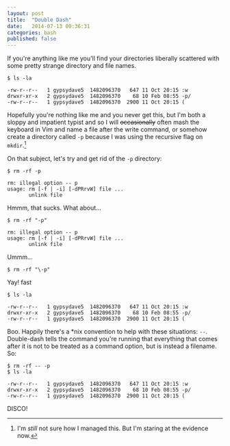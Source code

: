 ```yaml
---
layout: post
title:  "Double Dash"
date:   2014-07-13 00:36:31
categories: bash
published: false
---
```


If you're anything like me you'll find your directories liberally scattered
with some pretty strange directory and file names.

```
$ ls -la

-rw-r--r--   1 gypsydave5  1482096370   647 11 Oct 20:15 :w
drwxr-xr-x   2 gypsydave5  1482096370    68 10 Feb 08:55 -p/
-rw-r--r--   1 gypsydave5  1482096370  2900 11 Oct 20:15 (
```

Hopefully you're nothing like me and you never get this, but I'm both a sloppy
and impatient typist and so I will <del>occasionally</del> often mash the
keyboard in Vim and name a file after the write command, or somehow create
a directory called `-p` because I was using the recursive flag on `mkdir`.[^1]

On that subject, let's try and get rid of the `-p` directory:

```
$ rm -rf -p

rm: illegal option -- p
usage: rm [-f | -i] [-dPRrvW] file ...
       unlink file
```

Hmmm, that sucks. What about...

```
$ rm -rf "-p"

rm: illegal option -- p
usage: rm [-f | -i] [-dPRrvW] file ...
       unlink file
```

Ummm...

```
$ rm -rf "\-p"
```

Yay!
fast
```
$ ls -la

-rw-r--r--   1 gypsydave5  1482096370   647 11 Oct 20:15 :w
drwxr-xr-x   2 gypsydave5  1482096370    68 10 Feb 08:55 -p/
-rw-r--r--   1 gypsydave5  1482096370  2900 11 Oct 20:15 (
```

Boo. Happily there's a *nix convention to help with these situations: `--`.
Double-dash tells the command you're running that everything that comes after
it is not to be treated as a command option, but is instead a filename. So:

```
$ rm -rf -- -p
$ ls -la

-rw-r--r--   1 gypsydave5  1482096370   647 11 Oct 20:15 :w
drwxr-xr-x   2 gypsydave5  1482096370    68 10 Feb 08:55 -p/
-rw-r--r--   1 gypsydave5  1482096370  2900 11 Oct 20:15 (
```

DISCO!

[^1]: I'm _still_ not sure how I managed this. But I'm staring at the evidence now.

